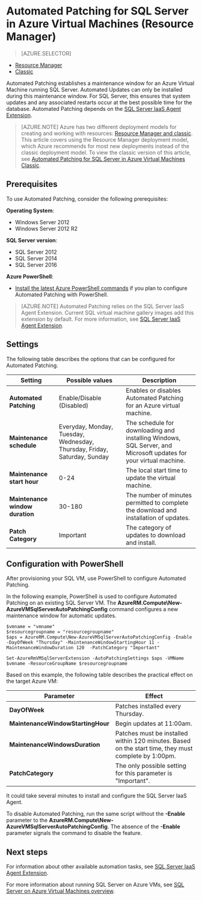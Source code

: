 <!-- not suitable for Mooncake -->

<properties
	pageTitle="Automated Patching for SQL Server VMs (Resource Manager) | Azure"
	description="Explains the Automated Patching feature for SQL Server Virtual Machines running in Azure using Resource Manager."
	services="virtual-machines-windows"
	documentationCenter="na"
	authors="rothja"
	manager="jhubbard"
	editor=""
	tags="azure-resource-manager"/>
<tags
	ms.service="virtual-machines-windows"
	ms.date="05/18/2016"
	wacn.date=""/>

# Automated Patching for SQL Server in Azure Virtual Machines (Resource Manager)

> [AZURE.SELECTOR]
- [Resource Manager](/documentation/articles/virtual-machines-windows-sql-automated-patching/)
- [Classic](/documentation/articles/virtual-machines-windows-classic-sql-automated-patching/)

Automated Patching establishes a maintenance window for an Azure Virtual Machine running SQL Server. Automated Updates can only be installed during this maintenance window. For SQL Server, this ensures that system updates and any associated restarts occur at the best possible time for the database. Automated Patching depends on the [SQL Server IaaS Agent Extension](/documentation/articles/virtual-machines-windows-sql-server-agent-extension/).

> [AZURE.NOTE] Azure has two different deployment models for creating and working with resources:  [Resource Manager and classic](/documentation/articles/resource-manager-deployment-model/).  This article covers using the Resource Manager deployment model, which Azure recommends for most new deployments instead of the classic deployment model. To view the classic version of this article, see [Automated Patching for SQL Server in Azure Virtual Machines Classic](/documentation/articles/virtual-machines-windows-classic-sql-automated-patching/).

## Prerequisites

To use Automated Patching, consider the following prerequisites:

**Operating System**:

- Windows Server 2012
- Windows Server 2012 R2

**SQL Server version**:

- SQL Server 2012
- SQL Server 2014
- SQL Server 2016

**Azure PowerShell**:

- [Install the latest Azure PowerShell commands](/documentation/articles/powershell-install-configure/) if you plan to configure Automated Patching with PowerShell.

>[AZURE.NOTE] Automated Patching relies on the SQL Server IaaS Agent Extension. Current SQL virtual machine gallery images add this extension by default. For more information, see [SQL Server IaaS Agent Extension](/documentation/articles/virtual-machines-windows-sql-server-agent-extension/).

## Settings

The following table describes the options that can be configured for Automated Patching.

|Setting|Possible values|Description|
|---|---|---|
|**Automated Patching**|Enable/Disable (Disabled)|Enables or disables Automated Patching for an Azure virtual machine.|
|**Maintenance schedule**|Everyday, Monday, Tuesday, Wednesday, Thursday, Friday, Saturday, Sunday|The schedule for downloading and installing Windows, SQL Server, and Microsoft updates for your virtual machine.|
|**Maintenance start hour**|0-24|The local start time to update the virtual machine.|
|**Maintenance window duration**|30-180|The number of minutes permitted to complete the download and installation of updates.|
|**Patch Category**|Important|The category of updates to download and install.|

## Configuration with PowerShell

After provisioning your SQL VM, use PowerShell to configure Automated Patching.

In the following example, PowerShell is used to configure Automated Patching on an existing SQL Server VM. The **AzureRM.Compute\New-AzureVMSqlServerAutoPatchingConfig** command configures a new maintenance window for automatic updates.

	$vmname = "vmname"
	$resourcegroupname = "resourcegroupname"
	$aps = AzureRM.Compute\New-AzureVMSqlServerAutoPatchingConfig -Enable -DayOfWeek "Thursday" -MaintenanceWindowStartingHour 11 -MaintenanceWindowDuration 120  -PatchCategory "Important"

    Set-AzureRmVMSqlServerExtension -AutoPatchingSettings $aps -VMName $vmname -ResourceGroupName $resourcegroupname

Based on this example, the following table describes the practical effect on the target Azure VM:

|Parameter|Effect|
|---|---|
|**DayOfWeek**|Patches installed every Thursday.|
|**MaintenanceWindowStartingHour**|Begin updates at 11:00am.|
|**MaintenanceWindowsDuration**|Patches must be installed within 120 minutes. Based on the start time, they must complete by 1:00pm.|
|**PatchCategory**|The only possible setting for this parameter is "Important".|

It could take several minutes to install and configure the SQL Server IaaS Agent.

To disable Automated Patching, run the same script without the **-Enable** parameter to the **AzureRM.Compute\New-AzureVMSqlServerAutoPatchingConfig**. The absence of the **-Enable** parameter signals the command to disable the feature.

## Next steps

For information about other available automation tasks, see [SQL Server IaaS Agent Extension](/documentation/articles/virtual-machines-windows-sql-server-agent-extension/).

For more information about running SQL Server on Azure VMs, see [SQL Server on Azure Virtual Machines overview](/documentation/articles/virtual-machines-windows-sql-server-iaas-overview/).
